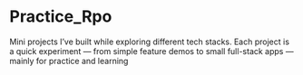 # Practice_Rpo
Mini projects I’ve built while exploring different tech stacks.
Each project is a quick experiment — from simple feature demos to small full-stack apps — mainly for practice and learning
